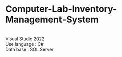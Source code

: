 ﻿# Computer-Lab-Inventory-Management-System
 <br>
Visual Studio 2022 
<br>
Use language : C#
<br>
Data base : SQL Server
